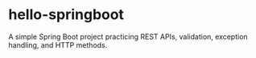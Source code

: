 # hello-springboot
A simple Spring Boot project practicing REST APIs, validation, exception handling, and HTTP methods.

